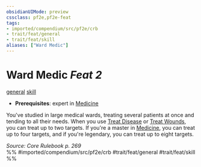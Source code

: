 ```yaml
---
obsidianUIMode: preview
cssclass: pf2e,pf2e-feat
tags:
- imported/compendium/src/pf2e/crb
- trait/feat/general
- trait/feat/skill
aliases: ["Ward Medic"]
---
```

# Ward Medic  *Feat 2*  
[general](general.md)  [skill](skill.md)  

- **Prerequisites**: expert in [Medicine](../skills.md#Medicine)

You've studied in large medical wards, treating several patients at once and tending to all their needs. When you use [Treat Disease](treat-disease.md) or [Treat Wounds](treat-wounds.md), you can treat up to two targets. If you're a master in [Medicine](../skills.md#Medicine), you can treat up to four targets, and if you're legendary, you can treat up to eight targets.

*Source: Core Rulebook p. 269*  
%% #imported/compendium/src/pf2e/crb #trait/feat/general #trait/feat/skill %%
